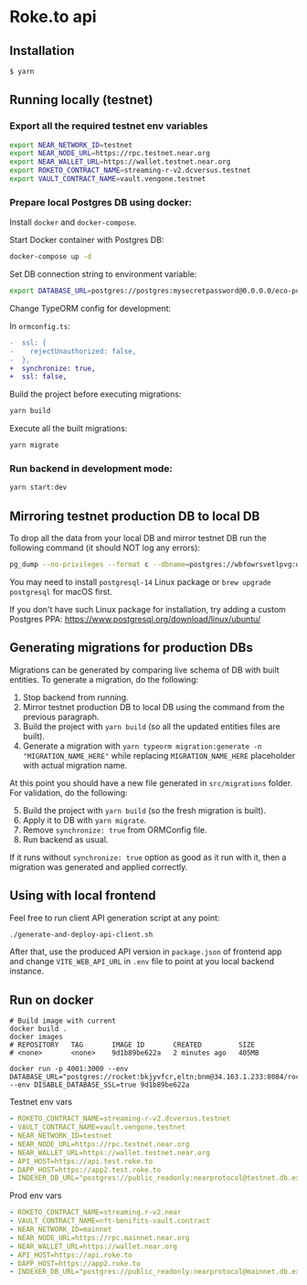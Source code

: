 # Roke.to api

## Installation

```bash
$ yarn
```

## Running locally (testnet)

### Export all the required testnet env variables

```bash
export NEAR_NETWORK_ID=testnet
export NEAR_NODE_URL=https://rpc.testnet.near.org
export NEAR_WALLET_URL=https://wallet.testnet.near.org
export ROKETO_CONTRACT_NAME=streaming-r-v2.dcversus.testnet
export VAULT_CONTRACT_NAME=vault.vengone.testnet
```

### Prepare local Postgres DB using docker:

Install `docker` and `docker-compose`.

Start Docker container with Postgres DB:

```bash
docker-compose up -d
```

Set DB connection string to environment variable:

```bash
export DATABASE_URL=postgres://postgres:mysecretpassword@0.0.0.0/eco-postgres
```

Change TypeORM config for development:

In `ormconfig.ts`:

```diff
-  ssl: {
-    rejectUnauthorized: false,
-  },
+  synchronize: true,
+  ssl: false,
```

Build the project before executing migrations:

```bash
yarn build
```

Execute all the built migrations:

```bash
yarn migrate
```

### Run backend in development mode:

```bash
yarn start:dev
```

## Mirroring testnet production DB to local DB

To drop all the data from your local DB and mirror testnet DB run the following command (it should NOT log any errors):

```bash
pg_dump --no-privileges --format c --dbname=postgres://wbfowrsvetlpvg:deb9d553b6b888ee55efa391dbb4a1dbbd1c16d6505534ca962359cb04e926cb@ec2-3-211-221-185.compute-1.amazonaws.com:5432/d9jumvarl5n3c | pg_restore --no-owner --clean --if-exists --dbname=$DATABASE_URL
```

You may need to install `postgresql-14` Linux package or `brew upgrade postgresql` for macOS first.

If you don't have such Linux package for installation, try adding a custom Postgres PPA: https://www.postgresql.org/download/linux/ubuntu/

## Generating migrations for production DBs

Migrations can be generated by comparing live schema of DB with built entities. To generate a migration, do the following:

1. Stop backend from running.
2. Mirror testnet production DB to local DB using the command from the previous paragraph.
3. Build the project with `yarn build` (so all the updated entities files are built).
4. Generate a migration with `yarn typeorm migration:generate -n "MIGRATION_NAME_HERE"` while replacing `MIGRATION_NAME_HERE` placeholder with actual migration name.

At this point you should have a new file generated in `src/migrations` folder. For validation, do the following:

5. Build the project with `yarn build` (so the fresh migration is built).
6. Apply it to DB with `yarn migrate`.
7. Remove `synchronize: true` from ORMConfig file.
8. Run backend as usual.

If it runs without `synchronize: true` option as good as it run with it, then a migration was generated and applied correctly.

## Using with local frontend

Feel free to run client API generation script at any point:

```bash
./generate-and-deploy-api-client.sh
```

After that, use the produced API version in `package.json` of frontend app and change `VITE_WEB_API_URL` in `.env` file to point at you local backend instance.


## Run on docker

```
# Build image with current
docker build .
docker images
# REPOSITORY   TAG       IMAGE ID       CREATED         SIZE
# <none>       <none>    9d1b89be622a   2 minutes ago   405MB

docker run -p 4001:3000 --env DATABASE_URL="postgres://rocket:bkjyvfcr,eltn;bnm@34.163.1.233:8084/rocketdb" --env DISABLE_DATABASE_SSL=true 9d1b89be622a
```

Testnet env vars

```yml
- ROKETO_CONTRACT_NAME=streaming-r-v2.dcversus.testnet
- VAULT_CONTRACT_NAME=vault.vengone.testnet
- NEAR_NETWORK_ID=testnet
- NEAR_NODE_URL=https://rpc.testnet.near.org
- NEAR_WALLET_URL=https://wallet.testnet.near.org
- API_HOST=https://api.test.roke.to
- DAPP_HOST=https://app2.test.roke.to
- INDEXER_DB_URL="postgres://public_readonly:nearprotocol@testnet.db.explorer.indexer.near.dev/testnet_explorer"
```

Prod env vars

```yml
- ROKETO_CONTRACT_NAME=streaming.r-v2.near
- VAULT_CONTRACT_NAME=nft-benifits-vault.contract
- NEAR_NETWORK_ID=mainnet
- NEAR_NODE_URL=https://rpc.mainnet.near.org
- NEAR_WALLET_URL=https://wallet.near.org
- API_HOST=https://api.roke.to
- DAPP_HOST=https://app2.roke.to
- INDEXER_DB_URL="postgres://public_readonly:nearprotocol@mainnet.db.explorer.indexer.near.dev/mainnet_explorer"
```
